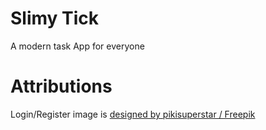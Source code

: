 # Slimy Tick

A modern task App for everyone

# Attributions

Login/Register image is <a href="http://www.freepik.com">designed by pikisuperstar / Freepik</a>
